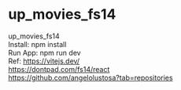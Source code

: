 # up_movies_fs14
up_movies_fs14<br>
Install: npm install<br>
Run App: npm run dev<br>
Ref: https://vitejs.dev/</br>
https://dontpad.com/fs14/react<br>
https://github.com/angelolustosa?tab=repositories
